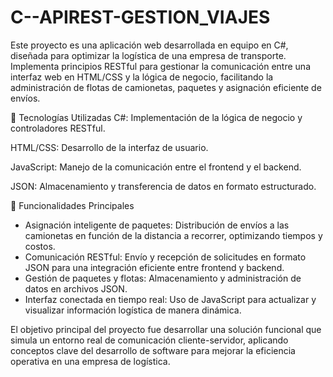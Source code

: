# C--APIREST-GESTION_VIAJES
Este proyecto es una aplicación web desarrollada en equipo en C#, diseñada para optimizar la logística de una empresa de transporte. Implementa principios RESTful para gestionar la comunicación entre una interfaz web en HTML/CSS y la lógica de negocio, facilitando la administración de flotas de camionetas, paquetes y asignación eficiente de envíos.

🔹 Tecnologías Utilizadas
C#: Implementación de la lógica de negocio y controladores RESTful.

HTML/CSS: Desarrollo de la interfaz de usuario.

JavaScript: Manejo de la comunicación entre el frontend y el backend.

JSON: Almacenamiento y transferencia de datos en formato estructurado.

🚛 Funcionalidades Principales
* Asignación inteligente de paquetes: Distribución de envíos a las camionetas en función de la distancia a recorrer, optimizando tiempos y costos.
* Comunicación RESTful: Envío y recepción de solicitudes en formato JSON para una integración eficiente entre frontend y backend.
* Gestión de paquetes y flotas: Almacenamiento y administración de datos en archivos JSON.
* Interfaz conectada en tiempo real: Uso de JavaScript para actualizar y visualizar información logística de manera dinámica.

El objetivo principal del proyecto fue desarrollar una solución funcional que simula un entorno real de comunicación cliente-servidor, aplicando conceptos clave del desarrollo de software para mejorar la eficiencia operativa en una empresa de logística.
